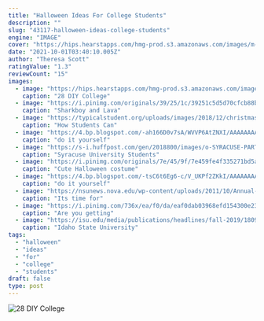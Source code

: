 ```yaml
---
title: "Halloween Ideas For College Students"
description: ""
slug: "43117-halloween-ideas-college-students"
engine: "IMAGE"
cover: "https://hips.hearstapps.com/hmg-prod.s3.amazonaws.com/images/m-m-costume-1565570579.jpg?crop=1xw:0.9994400895856663xh;center,top&resize=480:*"
date: "2021-10-01T03:40:10.005Z"
author: "Theresa Scott"
ratingValue: "1.3"
reviewCount: "15"
images:
  - image: "https://hips.hearstapps.com/hmg-prod.s3.amazonaws.com/images/m-m-costume-1565570579.jpg?crop=1xw:0.9994400895856663xh;center,top&resize=480:*"
    caption: "28 DIY College"
  - image: "https://i.pinimg.com/originals/39/25/1c/39251c5d5d70cfcb88b51887f555e707.jpg"
    caption: "Sharkboy and Lava"
  - image: "https://typicalstudent.org/uploads/images/2018/12/christmas-decorations-for-dorm-4.jpg"
    caption: "How Students Can"
  - image: "https://4.bp.blogspot.com/-ah166D0v7sA/WVVP6AtZNXI/AAAAAAAAPf8/ePVsa6WFj-IDGD1YTGAy0bHWqyzy2qXcwCLcBGAs/s1600/oatmeal%2Bcookies.png"
    caption: "do it yourself"
  - image: "https://s-i.huffpost.com/gen/2018800/images/o-SYRACUSE-PARTY-facebook.jpg"
    caption: "Syracuse University Students"
  - image: "https://i.pinimg.com/originals/7e/45/9f/7e459fe4f335271bd5a348f4292ef368.jpg"
    caption: "Cute Halloween costume"
  - image: "https://4.bp.blogspot.com/-tsC6t6Eg6-c/V_UKPf2ZKkI/AAAAAAAAOaY/LHT7jbOQ5k8amT0COmNeMLkXku8nXA-_QCLcB/s1600/IMG_3523-3.jpg"
    caption: "do it yourself"
  - image: "https://nsunews.nova.edu/wp-content/uploads/2011/10/Annual-Employee-Halloween-Party.jpg"
    caption: "Its time for"
  - image: "https://i.pinimg.com/736x/ea/f0/da/eaf0dab03968efd154300e23002a4a05--ra-boards-door-tags.jpg"
    caption: "Are you getting"
  - image: "https://isu.edu/media/publications/headlines/fall-2019/180928-bonfire-26-copy.jpg"
    caption: "Idaho State University"
tags:
  - "halloween"
  - "ideas"
  - "for"
  - "college"
  - "students"
draft: false
type: post
---
```



![28 DIY College](https://hips.hearstapps.com/hmg-prod.s3.amazonaws.com/images/m-m-costume-1565570579.jpg?crop=1xw:0.9994400895856663xh;center,top&resize=480:* "28 DIY College")


<!--inArticleAds-->

<!--galleryOne-->


<!--inArticleAds-->

<!--galleryTwo-->


<!--galleryThree-->

